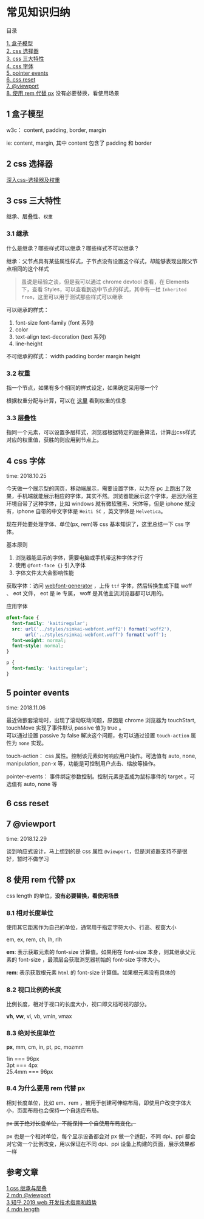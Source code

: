 # 常见知识归纳

目录

[1. 盒子模型](#1-盒子模型)  
[2. css 选择器](#2-css-选择器)  
[3. css 三大特性](#3-css-三大特性)  
[4. css 字体](#4-css-字体)  
[5. pointer events](#5-pointer-events)  
[6. css reset](#6-css-reset)  
[7. @viewport](#7-@viewport)  
[8. 使用 rem 代替 px](#8-使用-rem-代替-px)  没有必要替换，看使用场景

## 1 盒子模型

w3c： content, padding, border, margin

ie: content, margin, 其中 content 包含了 padding 和 border

## 2 css 选择器

[深入css-选择器及权重](./深入css-选择器及权重.md)

## 3 css 三大特性

继承、层叠性、`权重`

### 3.1 继承

什么是继承？哪些样式可以继承？哪些样式不可以继承？

继承：父节点具有某些属性样式，子节点没有设置这个样式，却能够表现出跟父节点相同的这个样式

> 虽说是经验之谈，但是我可以通过 chrome devtool 查看，在 Elements 下，查看 Styles，可以查看到选中节点的样式，其中有一栏 `Inherited from`，这里可以用于测试那些样式可以继承

可以继承的样式：

1. font-size font-family (font 系列)
2. color
3. text-align text-decoration (text 系列)
4. line-height

不可继承的样式： width padding border margin height

### 3.2 权重

指一个节点，如果有多个相同的样式设定，如果确定采用哪一个?

根据权重分配与计算，可以在 [这里](./深入css-选择器及权重.md) 看到权重的信息

### 3.3 层叠性

指同一个元素，可以设置多层样式，浏览器根据特定的层叠算法，计算出css样式对应的权重值，获胜的则应用到节点上。

## 4 css 字体

time: 2018.10.25

今天做一个展示型的网页，移动端展示，需要设置字体，以为在 pc 上跑出了效果，手机端就能展示相应的字体，其实不然。浏览器能展示这个字体，是因为宿主环境自带了这种字体，比如 windows 就有微软雅黑、宋体等，但是 iphone 就没有，iphone 自带的中文字体是 `Heiti SC` ，英文字体是 `Helvetica`。

现在开始要处理字体、单位(px, rem)等 css 基本知识了，这里总结一下 css 字体。

基本原则

1. 浏览器能显示的字体，需要电脑或手机带这种字体才行
2. 使用 `@font-face {}` 引入字体
3. 字体文件太大会影响性能

获取字体：访问 [webfont-generator](https://www.fontsquirrel.com/tools/webfont-generator) ，上传 `ttf` 字体，然后转换生成下载 woff 、 eot 文件， eot 是 ie 专属， woff 是其他主流浏览器都可以用的。

应用字体

```css
@font-face {
  font-family: 'kaitiregular';
  src: url('../styles/simkai-webfont.woff2') format('woff2'),
       url('../styles/simkai-webfont.woff') format('woff');
  font-weight: normal;
  font-style: normal;
}

p {
  font-family: 'kaitiregular';
}
```

## 5 pointer events

time: 2018.11.06

最近做嵌套滚动时，出现了滚动联动问题，原因是 chrome 浏览器为 touchStart, touchMove 实现了事件默认 passive 值为 true 。  
可以通过设置 passive 为 false 解决这个问题，也可以通过设置 `touch-action` 属性为 `none` 实现。

touch-action： css 属性。控制该元素如何响应用户操作。可选值有 auto, none, manipulation, pan-x 等，功能是可控制用户点击、缩放等操作。

pointer-events： 事件绑定参数控制。控制元素是否成为鼠标事件的 target 。可选值有 auto, none 等

## 6 css reset

## 7 @viewport

time: 2018.12.29

谈到响应式设计，马上想到的是 css 属性 `@viewport`，但是浏览器支持不是很好，暂时不做学习

## 8 使用 rem 代替 px

css length 的单位，**没有必要替换，看使用场景**

### 8.1 相对长度单位

使用其它距离作为自己的单位，通常用于指定字符大小、行高、视窗大小

em, ex, rem, ch, lh, rlh

**em**: 表示获取元素的 font-size 计算值。如果用在 font-size 本身，则其继承父元素的 font-size ，最顶层会获取浏览器初始的 font-size 字体大小。

**rem**: 表示获取根元素 `html` 的 font-size 计算值。如果根元素没有具体的

### 8.2 视口比例的长度

比例长度，相对于视口的长度大小，视口即文档可视的部分。

**vh**, **vw**, vi, vb, vmin, vmax

### 8.3 绝对长度单位

**px**, mm, cm, in, pt, pc, mozmm

1in === 96px  
3pt === 4px  
25.4mm === 96px

### 8.4 为什么要用 rem 代替 px

相对长度单位，比如 em、rem ，被用于创建可伸缩布局，即使用户改变字体大小，页面布局也会保持一个自适应布局。

~~px 属于绝对长度单位，不能保持一个自使用布局变化。~~

px 也是一个相对单位，每个显示设备都会对 px 做一个适配，不同 dpi、ppi 都会对它做一个比例改变，用以保证在不同 dpi、ppi 设备上构建的页面，展示效果都一样

## 参考文章

[1 css 继承与层叠](https://www.w3cplus.com/css/Illustrated-CSS-details-and-cases-chr2-cascade-and-inherit.html)  
[2 mdn @viewport](https://developer.mozilla.org/zh-CN/docs/Web/CSS/@viewport)  
[3 知乎 2019 web 开发技术指南和趋势](https://zhuanlan.zhihu.com/p/53043557)  
[4 mdn length](https://developer.mozilla.org/zh-CN/docs/Web/CSS/length)
